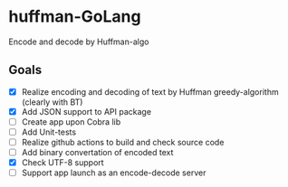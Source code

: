 # huffman-GoLang

Encode and decode by Huffman-algo

## Goals

- [x] Realize encoding and decoding of text by Huffman greedy-algorithm (clearly with BT)
- [x] Add JSON support to API package
- [ ] Create app upon Cobra lib
- [ ] Add Unit-tests
- [ ] Realize github actions to build and check source code
- [ ] Add binary convertation of encoded text
- [x] Check UTF-8 support
- [ ] Support app launch as an encode-decode server
